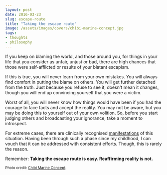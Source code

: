 ```yaml
---
layout: post
date: 2016-03-23
slug: escape-route
title: "Taking the escape route"
image: /assets/images/covers/chibi-marine-concept.jpg
tags:
- thoughts
- philosophy
---
```


If you keep on blaming the world, and those around you, for things in your life that you consider as unfair, unjust or bad, there are high chances that those were self-afflicted or results of your blatant escapism.

If this is true, you will never learn from your own mistakes. You will always find comfort in putting the blame on others. You will get further detached from the truth. Just because you refuse to see it, doesn't mean it changes, though you will end up convincing yourself that you were a victim.

Worst of all, you will never know how things would have been if you had the courage to face facts and accept the reality. You may not be aware, but you may be doing this to yourself out of your own volition. So, before you start judging others and broadcasting your ignorance, take a moment to introspect.

For extreme cases, there are clinically recognised [manifestations](https://en.wikipedia.org/wiki/Dissociative_disorder) of this situation. Having been through such a phase since my childhood, I can vouch that it can be addressed with consistent efforts. Though, this is rarely the reason.

Remember: **Taking the escape route is easy. Reaffirming reality is not.**

<small>Photo credit: [Chibi Marine Concept](https://www.flickr.com/photos/pasukaru76/5796803202/).</small>
